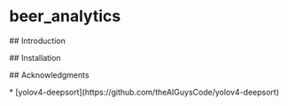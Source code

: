 # beer_analytics
<p></p>
## Introduction
<p></p>
## Installation
<p></p>
## Acknowledgments <p></p>
  * [yolov4-deepsort](https://github.com/theAIGuysCode/yolov4-deepsort)

